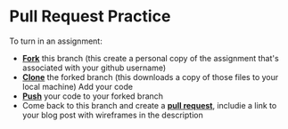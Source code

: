 # Pull Request Practice

To turn in an assignment:

* [**Fork**](https://guides.github.com/activities/forking/) this branch (this create a personal copy of the assignment that's associated with your github username)
* [**Clone**](http://gitref.org/creating/#clone) the forked branch (this downloads a copy of those files to your local machine)
Add your code
* [**Push**](http://gitref.org/remotes/#pus) your code to your forked branch
* Come back to this branch and create a [**pull request**](https://help.github.com/articles/creating-a-pull-request/), includie a link to your blog post with wireframes in the description
